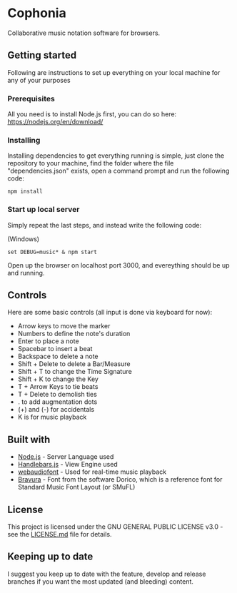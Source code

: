 # Cophonia
Collaborative music notation software for browsers.


## Getting started
Following are instructions to set up everything on your local machine for any of your purposes

### Prerequisites
All you need is to install Node.js first, you can do so here:
https://nodejs.org/en/download/

### Installing
Installing dependencies to get everything running is simple, just clone the repository to your machine, find the folder where the file "dependencies.json" exists, open a command prompt and run the following code:
```
npm install
```

### Start up local server
Simply repeat the last steps, and instead write the following code:

(Windows)
```
set DEBUG=music* & npm start
```

Open up the browser on localhost port 3000, and evereything should be up and running.

## Controls
Here are some basic controls (all input is done via keyboard for now):
* Arrow keys to move the marker
* Numbers to define the note's duration
* Enter to place a note
* Spacebar to insert a beat
* Backspace to delete a note
* Shift + Delete to delete a Bar/Measure
* Shift + T to change the Time Signature
* Shift + K to change the Key
* T + Arrow Keys to tie beats
* T + Delete to demolish ties
* . to add augmentation dots
* (+) and (-) for accidentals
* K is for music playback

## Built with

* [Node.js](https://nodejs.org/en/) - Server Language used
* [Handlebars.js](https://handlebarsjs.com/) - View Engine used
* [webaudiofont](https://github.com/surikov/webaudiofont) - Used for real-time music playback
* [Bravura](https://github.com/steinbergmedia/bravura) - Font from the software Dorico, which is a reference font for Standard Music Font Layout (or SMuFL)

## License

This project is licensed under the GNU GENERAL PUBLIC LICENSE v3.0 - see the [LICENSE.md](LICENSE.md) file for details.

## Keeping up to date

I suggest you keep up to date with the feature, develop and release branches if you want the most updated (and bleeding) content.
